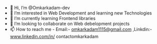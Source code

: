 - 👋 Hi, I’m @Omkarkadam-dev
- 👀 I’m interested in Web Development and learning new Technologies
- 🌱 I’m currently learning Frontend libraries
- 💞️ I’m looking to collaborate on Web debelopment projects
- 📫 How to reach me - Email:- omkarkadam1115@gmail.com ,Linkdin:- www.linkedin.com/in/
contactomkarkadam




<!---
Omkarkadam-dev/Omkarkadam-dev is a ✨ special ✨ repository because its `README.md` (this file) appears on your GitHub profile.
You can click the Preview link to take a look at your changes.
--->
